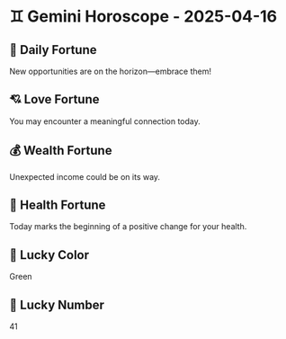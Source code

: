 # ♊ Gemini Horoscope - 2025-04-16

## 🎯 Daily Fortune

New opportunities are on the horizon—embrace them!

## 💘 Love Fortune

You may encounter a meaningful connection today.

## 💰 Wealth Fortune

Unexpected income could be on its way.

## 🌱 Health Fortune

Today marks the beginning of a positive change for your health.

## 🎨 Lucky Color

Green

## 🔢 Lucky Number

41
